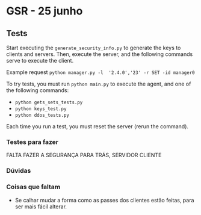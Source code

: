 # GSR - 25 junho

## Tests
Start executing the `generate_security_info.py` to generate the keys to clients and servers.
Then, execute the server, and the following commands serve to execute the client.

Example request `python manager.py -l  '2.4.0','23' -r SET -id manager0`

To try tests, you must run `python main.py` to execute the agent, and one of the following commands:
- `python gets_sets_tests.py`
- `python keys_test.py`
- `python ddos_tests.py`

Each time you run a test, you must reset the server (rerun the command).

### Testes para fazer

FALTA FAZER A SEGURANÇA PARA TRÁS, SERVIDOR CLIENTE

### Dúvidas 

### Coisas que faltam

- Se calhar mudar a forma como as passes dos clientes estão feitas, para ser mais fácil alterar.